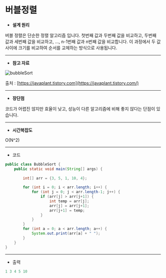 # 버블정렬


- **설계 원리**

버블 정렬은 단순한 정렬 알고리즘 입니다. 첫번째 값과 두번째 값을 비교하고, 두번째 값과 세번째 값을 비교하고, …, n-1번째 값과 n번째 값을 비교합니다. 이 과정에서 두 값 사이에 크기를 비교하여 순서를 교체하는 방식으로 사용됩니다. 

---

- **참고 자료**

![bubbleSort](https://img1.daumcdn.net/thumb/R1280x0/?scode=mtistory2&fname=https%3A%2F%2Ft1.daumcdn.net%2Fcfile%2Ftistory%2F9957E0355AE346722E)

출처 :  [https://javaplant.tistory.com](https://javaplant.tistory.com/)

---

- **장단점**

코드가 어렵진 않지만 효율이 낮고, 성능이 다른 알고리즘에 비해 좋지 않다는 단점이 있습니다.

---

- **시간복잡도**

O(N^2)

---

- 코드

```java
public class BubbleSort {
	public static void main(String[] args) {
		
		int[] arr = {3, 5, 1, 10, 4};
		
		for (int i = 0; i < arr.length; i++) {
			for (int j = 0; j < arr.length-1; j++) {
				if (arr[j] > arr[j+1]) {
					int temp = arr[j];
					arr[j] = arr[j+1];
					arr[j+1] = temp; 
				}
			}
		}
		for (int a = 0; a < arr.length; a++) {
			System.out.print(arr[a] + " ");
		}
	}
}
```

---

- 출력

```java
1 3 4 5 10
```